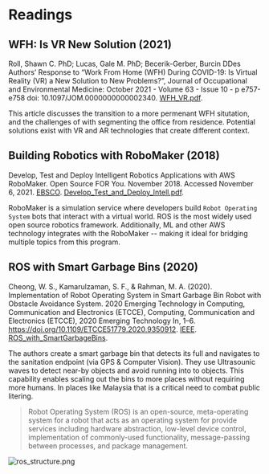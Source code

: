 # Readings

## WFH: Is VR New Solution (2021)

Roll, Shawn C. PhD; Lucas, Gale M. PhD; Becerik-Gerber, Burcin DDes Authors’ Response to “Work From Home (WFH) During COVID-19: Is Virtual Reality (VR) a New Solution to New Problems?”, Journal of Occupational and Environmental Medicine: October 2021 - Volume 63 - Issue 10 - p e757-e758 doi: 10.1097/JOM.0000000000002340. [WFH_VR.pdf](WFH_VR.pdf).

This article discusses the transition to a more permenant WFH situtation, and the challenges of with segmenting the office from residence. Potential solutions exist with VR and AR technologies that create different context.

## Building Robotics with RoboMaker (2018)

Develop, Test and Deploy Intelligent Robotics Applications with AWS RoboMaker. Open Source FOR You. November 2018. Accessed November 6, 2021. [EBSCO](https://search.ebscohost.com/login.aspx?direct=true&db=edsggo&AN=edsgcl.568304329&site=eds-live&scope=site). [Develop_Test_and_Deploy_Intell.pdf](Develop_Test_and_Deploy_Intell.pdf).

RoboMaker is a simulation service where developers build `Robot Operating System` bots that interact with a virtual world.  ROS is the most widely used open source robotics framework.  Additionally, ML and other AWS technology integrates with the RoboMaker -- making it ideal for bridging multiple topics from this program.

## ROS with Smart Garbage Bins (2020)

Cheong, W. S., Kamarulzaman, S. F., & Rahman, M. A. (2020). Implementation of Robot Operating System in Smart Garbage Bin Robot with Obstacle Avoidance System. 2020 Emerging Technology in Computing, Communication and Electronics (ETCCE), Computing, Communication and Electronics (ETCCE), 2020 Emerging Technology In, 1–6. https://doi.org/10.1109/ETCCE51779.2020.9350912. [IEEE](https://ieeexplore.ieee.org/document/9350912). [ROS_with_SmartGarbageBins](ROS_with_SmartGarbageBins.pdf).

The authors create a smart garbage bin that detects its full and navigates to the sanitation endpoint (via GPS & Computer Vision). They use Ultrasounic waves to detect near-by objects and avoid running into to objects. This capability enables scaling out the bins to more places without requiring more humans.  In places like Malaysia that is a critical need to combat public litering.

> Robot Operating System (ROS) is an open-source, meta-operating system for a robot that acts as an operating system for provide services including hardware abstraction, low-level device control, implementation of commonly-used functionality, message-passing between processes, and package management.

![ros_structure.png](ros_structure.png)
